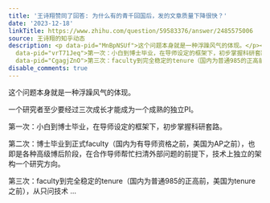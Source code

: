 ```yaml
---
title: '王诗翔赞同了回答: 为什么有的青千回国后，发的文章质量下降很快？'
date: '2023-12-18'
linkTitle: https://www.zhihu.com/question/59583376/answer/2485575006
source: 王诗翔的知乎动态
description: <p data-pid="MnBpNSUf">这个问题本身就是一种浮躁风气的体现。</p><p data-pid="auXJyBLZ">一个研究者至少要经过三次成长才能成为一个成熟的独立PI。</p><p
  data-pid="vrT71Jeq">第一次：小白到博士毕业，在导师设定的框架下，初步掌握科研套路。</p><p data-pid="vLP5Zhp4">第二次：博士毕业到正式faculty（国内为有导师资格之前，美国为AP之前），也即是各种高级博后阶段，在合作导师帮忙扫清外部问题的前提下，技术上独立的架构一个研究方向。</p><p
  data-pid="CgagjZnO">第三次：faculty到完全稳定的tenure（国内为普通985的正高前，美国为tenure之前），从只问技术 ...
disable_comments: true
---
```

<p data-pid="MnBpNSUf">这个问题本身就是一种浮躁风气的体现。</p><p data-pid="auXJyBLZ">一个研究者至少要经过三次成长才能成为一个成熟的独立PI。</p><p data-pid="vrT71Jeq">第一次：小白到博士毕业，在导师设定的框架下，初步掌握科研套路。</p><p data-pid="vLP5Zhp4">第二次：博士毕业到正式faculty（国内为有导师资格之前，美国为AP之前），也即是各种高级博后阶段，在合作导师帮忙扫清外部问题的前提下，技术上独立的架构一个研究方向。</p><p data-pid="CgagjZnO">第三次：faculty到完全稳定的tenure（国内为普通985的正高前，美国为tenure之前），从只问技术 ...